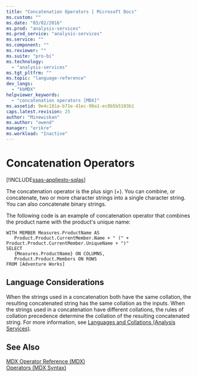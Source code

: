 ```yaml
---
title: "Concatenation Operators | Microsoft Docs"
ms.custom: ""
ms.date: "03/02/2016"
ms.prod: "analysis-services"
ms.prod_service: "analysis-services"
ms.service: ""
ms.component: ""
ms.reviewer: ""
ms.suite: "pro-bi"
ms.technology: 
  - "analysis-services"
ms.tgt_pltfrm: ""
ms.topic: "language-reference"
dev_langs: 
  - "kbMDX"
helpviewer_keywords: 
  - "concatenation operators [MDX]"
ms.assetid: 9e4c181a-b71e-41ec-98a1-ec8b5b5103b1
caps.latest.revision: 25
author: "Minewiskan"
ms.author: "owend"
manager: "erikre"
ms.workload: "Inactive"
---
```

# Concatenation Operators
[!INCLUDE[ssas-appliesto-sqlas](../includes/ssas-appliesto-sqlas.md)]

  The concatenation operator is the plus sign (+). You can combine, or concatenate, two or more character strings into a single character string. You can also concatenate binary strings.  
  
 The following code is an example of concatenation operator that combines the product name with the product's unique name:  
  
```  
WITH MEMBER Measures.ProductName AS   
   Product.Product.CurrentMember.Name + " (" + Product.Product.CurrentMember.UniqueName + ")"  
SELECT   
   {Measures.ProductName} ON COLUMNS,  
   Product.Product.Members ON ROWS  
FROM [Adventure Works]  
```  
  
## Language Considerations  
 When the strings used in a concatenation both have the same collation, the resulting concatenated string has the same collation as the inputs. When the strings used in a concatenation have different collations, the rules of collation precedence determine the collation of the resulting concatenated string. For more information, see [Languages and Collations &#40;Analysis Services&#41;](../analysis-services/languages-and-collations-analysis-services.md).  
  
## See Also  
 [MDX Operator Reference &#40;MDX&#41;](../mdx/mdx-operator-reference-mdx.md)   
 [Operators &#40;MDX Syntax&#41;](../mdx/operators-mdx-syntax.md)  
  
  
